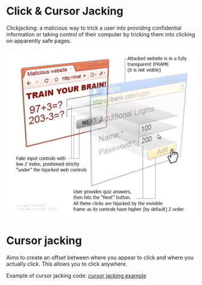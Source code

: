 # Click & Cursor Jacking

Clickjacking: a malicious way to trick a user into providing confidential information or taking control of their computer by tricking them into clicking on apparently safe pages.

![click jacking example](./img/clickjacking.png)


# Cursor jacking

Aims to create an offset between where you appear to click and where you actually click. This allows you to click anywhere.

Example of cursor jacking code: [cursor jacking example](http://blog.kotowicz.net/2012/01/cursorjacking-again.html)